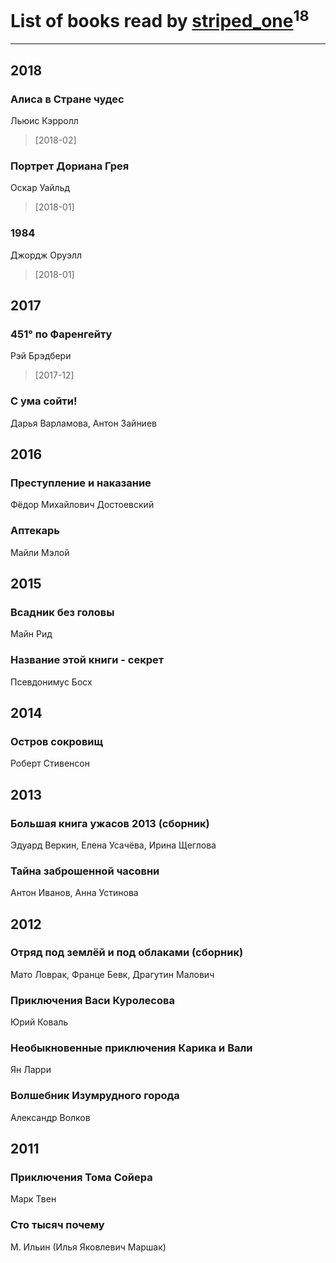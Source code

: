 # List of books read by [striped_one](http://vk.com/id249815548)<sup>18</sup>
---

## 2018

### Алиса в Стране чудес
Льюис Кэрролл
> [2018-02] 


### Портрет Дориана Грея
Оскар Уайльд
> [2018-01] 


### 1984
Джордж Оруэлл
> [2018-01] 



## 2017

### 451° по Фаренгейту
Рэй Брэдбери
> [2017-12] 


### С ума сойти!
Дарья Варламова, Антон Зайниев



## 2016

### Преступление и наказание
Фёдор Михайлович Достоевский


### Аптекарь
Майли Мэлой



## 2015

### Всадник без головы
Майн Рид


### Название этой книги - секрет
Псевдонимус Босх



## 2014

### Остров сокровищ
Роберт Стивенсон



## 2013

### Большая книга ужасов 2013 (сборник)
Эдуард Веркин, Елена Усачёва, Ирина Щеглова


### Тайна заброшенной часовни
Антон Иванов, Анна Устинова



## 2012

### Отряд под землёй и под облаками (сборник)
Мато Ловрак, Франце Бевк, Драгутин Малович


### Приключения Васи Куролесова
Юрий Коваль


### Необыкновенные приключения Карика и Вали
Ян Ларри


### Волшебник Изумрудного города
Александр Волков



## 2011

### Приключения Тома Сойера
Марк Твен


### Сто тысяч почему
М. Ильин (Илья Яковлевич Маршак)



